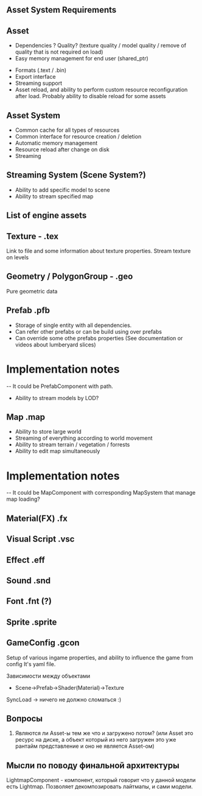 Asset System Requirements
------------------------------

Asset 
---------
+ Dependencies
? Quality? (texture quality / model quality / remove of quality that is not required on load)
+ Easy memory management for end user (shared_ptr)
- Formats (.text / .bin)
- Export interface
- Streaming support
- Asset reload, and ability to perform custom resource reconfiguration after load. Probably ability to disable reload for some assets

Asset System
----------------
- Common cache for all types of resources
- Common interface for resource creation / deletion
- Automatic memory management
- Resource reload after change on disk
- Streaming 

Streaming System (Scene System?)
------------------
- Ability to add specific model to scene
- Ability to stream specified map 

List of engine assets
-------------------------

Texture - .tex
---------------
Link to file and some information about texture properties.
Stream texture on levels

Geometry / PolygonGroup - .geo
----------
Pure geometric data

Prefab .pfb
----------- 
- Storage of single entity with all dependencies. 
- Can refer other prefabs or can be build using over prefabs
- Can override some othe prefabs properties (See documentation or videos about lumberyard slices) 
# Implementation notes
-- It could be PrefabComponent with path. 
- Ability to stream models by LOD? 

Map .map
----------
- Ability to store large world
- Streaming of everything according to world movement
- Ability to stream terrain / vegetation / forrests
- Ability to edit map simultaneously

# Implementation notes
-- It could be MapComponent with corresponding MapSystem that manage map loading?  


Material(FX) .fx
----------- 

Visual Script .vsc
--------------

Effect .eff
------------

Sound .snd
-----------

Font .fnt (?)
----------

Sprite .sprite
---------------

GameConfig .gcon
----------------
Setup of various ingame properties, and ability to influence the game from config
It's yaml file. 


Зависимости между объектами
- Scene->Prefab->Shader(Material)->Texture 

SyncLoad -> ничего не должно сломаться :) 


Вопросы
-------------- 
1. Являются ли Asset-ы тем же что и загружено потом? (или Asset это ресурс на диске, а объект который из него загружен это уже рантайм представление и оно не является Asset-ом)



Мысли по поводу финальной архитектуры
--------------------------------------
LightmapComponent - компонент, который говорит что у данной модели есть Lightmap. Позволяет декомпозировать лайтмапы, и сами модели. 


